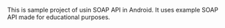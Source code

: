 This is sample project of usin SOAP API in Android. It uses example SOAP API made for educational purposes.